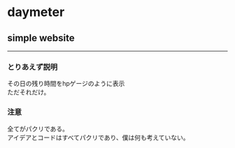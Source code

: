 # daymeter
## simple website  
***
### とりあえず説明
その日の残り時間をhpゲージのように表示  
ただそれだけ。
### 注意
全てがパクリである。  
アイデアとコードはすべてパクリであり、僕は何も考えていない。



